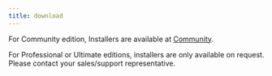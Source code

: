 ```yaml
---
title: download
---
```


For Community edition, Installers are available at [Community](https://community.opshub.com/download-free).

For Professional or Ultimate editions, installers are only available on request. Please contact your sales/support representative.
